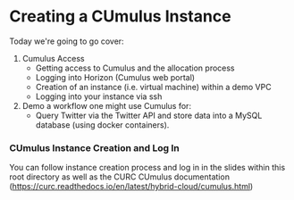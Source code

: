 # Creating a CUmulus Instance

Today we're going to go cover: 
1) Cumulus Access 
	- Getting access to Cumulus and the allocation process
	- Logging into Horizon (Cumulus web portal)
	- Creation of an instance (i.e. virtual machine) within a demo VPC
	- Logging into your instance via ssh 
2) Demo a workflow one might use Cumulus for: 
	- Query Twitter via the Twitter API and store data into a MySQL database (using docker containers).


### CUmulus Instance Creation and Log In

You can follow instance creation process and log in in the slides within this root directory as well as the CURC CUmulus documentation (https://curc.readthedocs.io/en/latest/hybrid-cloud/cumulus.html)

